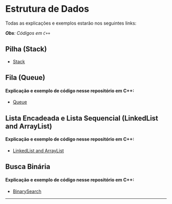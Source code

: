 # Estrutura de Dados 
Todas as explicações e exemplos estarão nos seguintes links:

***Obs**: Códigos em `C++`*
## Pilha (Stack)
- [Stack](https://github.com/joseeduardoleite/estrutura-de-dados-cpp/tree/main/Stack)

## Fila (Queue)
#### Explicação e exemplo de código nesse repositório em C++:
- [Queue](https://github.com/joseeduardoleite/estrutura-de-dados-cpp/tree/main/Queue)

## Lista Encadeada e Lista Sequencial (LinkedList and ArrayList)
#### Explicação e exemplo de código nesse repositório em C++:
- [LinkedList and ArrayList](https://github.com/joseeduardoleite/estrutura-de-dados-cpp/tree/main/LinkedList%20and%20ArrayList)

## Busca Binária
#### Explicação e exemplo de código nesse repositório em C++:
- [BinarySearch](https://github.com/joseeduardoleite/estrutura-de-dados-cpp/tree/main/BinarySearch)

---